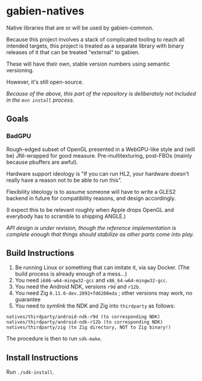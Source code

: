 # gabien-natives

Native libraries that are or will be used by gabien-common.

Because this project involves a stack of complicated tooling to reach all intended targets, this project is treated as a separate library with binary releases of it that can be treated "external" to gabien.

These will have their own, stable version numbers using semantic versioning.

However, it's still open-source.

*Because of the above, this part of the repository is deliberately not included in the `mvn install` process.*

## Goals

### BadGPU

Rough-edged subset of OpenGL presented in a WebGPU-like style and (will be) JNI-wrapped for good measure.
Pre-multitexturing, post-FBOs (mainly because pbuffers are awful).

Hardware support ideology is "If you can run HL2, your hardware doesn't really have a reason not to be able to run this".

Flexibility ideology is to assume someone will have to write a GLES2 backend in future for compatibility reasons, and design accordingly.

(I expect this to be relevant roughly when Apple drops OpenGL and everybody has to scramble to shipping ANGLE.)

_API design is under revision, though the reference implementation is complete enough that things should stabilize as other parts come into play._

## Build Instructions

1. Be running Linux or something that can imitate it, via say Docker. (The build process is already enough of a mess...)
2. You need `i686-w64-mingw32-gcc` and `x86_64-w64-mingw32-gcc`.
3. You need the Android NDK, versions `r9d` and `r12b`.
4. You need Zig `0.11.0-dev.2892+fd6200eda` ; other versions may work, no guarantee
5. You need to *symlink* the NDK and Zig into `thirdparty` as follows:

```
natives/thirdparty/android-ndk-r9d (to corresponding NDK)
natives/thirdparty/android-ndk-r12b (to corresponding NDK)
natives/thirdparty/zig (to Zig directory, NOT to Zig binary!)
```

The procedure is then to run `sdk-make`.

## Install Instructions

Run `./sdk-install`.

